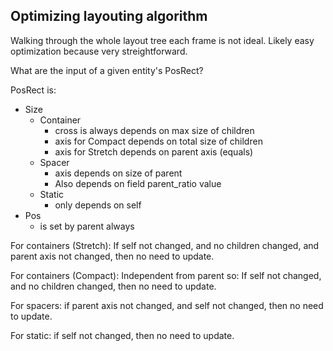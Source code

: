 ## Optimizing layouting algorithm

Walking through the whole layout tree each frame is not ideal.
Likely easy optimization because very streightforward.

What are the input of a given entity's PosRect?

PosRect is:

- Size
  - Container
    - cross is always depends on max size of children
    - axis for Compact depends on total size of children
    - axis for Stretch depends on parent axis (equals)
  - Spacer
    - axis depends on size of parent
    - Also depends on field parent_ratio value
  - Static
    - only depends on self
- Pos
  - is set by parent always

For containers (Stretch):
If self not changed, and no children changed, and parent axis not changed,
then no need to update.

For containers (Compact):
Independent from parent so:
If self not changed, and no children changed,
then no need to update.

For spacers:
if parent axis not changed, and self not changed,
then no need to update.

For static:
if self not changed, then no need to update.

